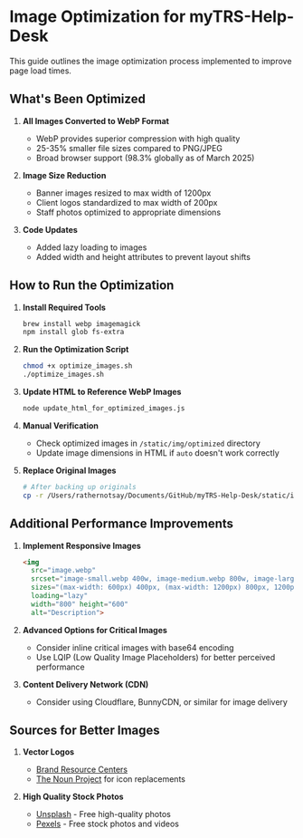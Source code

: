 # Image Optimization for myTRS-Help-Desk

This guide outlines the image optimization process implemented to improve page load times.

## What's Been Optimized

1. **All Images Converted to WebP Format**
   - WebP provides superior compression with high quality
   - 25-35% smaller file sizes compared to PNG/JPEG
   - Broad browser support (98.3% globally as of March 2025)

2. **Image Size Reduction**
   - Banner images resized to max width of 1200px
   - Client logos standardized to max width of 200px
   - Staff photos optimized to appropriate dimensions

3. **Code Updates**
   - Added lazy loading to images
   - Added width and height attributes to prevent layout shifts

## How to Run the Optimization

1. **Install Required Tools**
   ```bash
   brew install webp imagemagick
   npm install glob fs-extra
   ```

2. **Run the Optimization Script**
   ```bash
   chmod +x optimize_images.sh
   ./optimize_images.sh
   ```

3. **Update HTML to Reference WebP Images**
   ```bash
   node update_html_for_optimized_images.js
   ```

4. **Manual Verification**
   - Check optimized images in `/static/img/optimized` directory
   - Update image dimensions in HTML if `auto` doesn't work correctly

5. **Replace Original Images**
   ```bash
   # After backing up originals
   cp -r /Users/rathernotsay/Documents/GitHub/myTRS-Help-Desk/static/img/optimized/* /Users/rathernotsay/Documents/GitHub/myTRS-Help-Desk/static/img/
   ```

## Additional Performance Improvements

1. **Implement Responsive Images**
   ```html
   <img 
     src="image.webp" 
     srcset="image-small.webp 400w, image-medium.webp 800w, image-large.webp 1200w" 
     sizes="(max-width: 600px) 400px, (max-width: 1200px) 800px, 1200px"
     loading="lazy"
     width="800" height="600" 
     alt="Description">
   ```

2. **Advanced Options for Critical Images**
   - Consider inline critical images with base64 encoding
   - Use LQIP (Low Quality Image Placeholders) for better perceived performance

3. **Content Delivery Network (CDN)**
   - Consider using Cloudflare, BunnyCDN, or similar for image delivery

## Sources for Better Images

1. **Vector Logos**
   - [Brand Resource Centers](https://brandfolder.com/workbench/list-of-brand-guidelines-and-assets)
   - [The Noun Project](https://thenounproject.com/) for icon replacements

2. **High Quality Stock Photos**
   - [Unsplash](https://unsplash.com) - Free high-quality photos
   - [Pexels](https://pexels.com) - Free stock photos and videos
